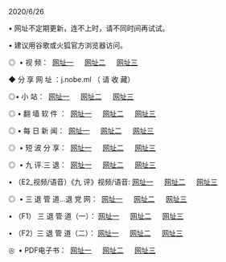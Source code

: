 <p>2020/6/26
<p>• 网址不定期更新，连不上时，请不同时间再试试。
<p>• 建议用谷歌或火狐官方浏览器访问。
<p>◎  • 视 频： 
<a href="http://ksr.shirokuriwaki.com/" target="_blank">网址一</a> 　 
<a href="http://kir.shirokuriwaki.com/" target="_blank">网址二</a> 　 
<a href="http://kbr.shirokuriwaki.com/b.html" target="_blank">网址三</a>
<p>◆ 分 享 网 址 ：j.nobe.ml  （ 请 收 藏） </p>

<p>◎•  小 站：  
<a href="http://ksr.shirokuriwaki.com/f.html" target="_blank">网址一</a> 　 
<a href="http://kir.shirokuriwaki.com/h.html" target="_blank">网址二</a> 　 
<a href="http://kbr.shirokuriwaki.com/k/" target="_blank">网址三</a></p><p>

<p>◎  • 翻 墙 软 件 ：  
<a href="http://ksr.shirokuriwaki.com/ff/" target="_blank">网址一</a> 　 
<a href="http://kir.shirokuriwaki.com/s/read/a1_nd.html" target="_blank">网址二</a> 　 
<a href="http://kbr.shirokuriwaki.com/ff/index.html" target="_blank">网址三</a></p>
<p>◎  • 每 日 新 闻：  
<a href="http://ksr.shirokuriwaki.com/day/" target="_blank">网址一</a> 　 
<a href="http://kir.shirokuriwaki.com/day/" target="_blank">网址二</a> 　 
<a href="http://kbr.shirokuriwaki.com/day/index.html" target="_blank">网址三</a></p>
<p>◎   • 短 波 分 享：  
<a href="http://ksr.shirokuriwaki.com/h/" target="_blank">网址一</a> 　 
<a href="http://kir.shirokuriwaki.com/h/" target="_blank">网址二</a> 　 
<a href="http://kbr.shirokuriwaki.com/h/index.html" target="_blank">网址三</a></p>
<p>◎   • 九 评.三 退：  
<a href="http://ksr.shirokuriwaki.com/t/" target="_blank">网址一</a> 　 
<a href="http://kir.shirokuriwaki.com/v2/index.html" target="_blank">网址二</a> 　 
<a href="http://kbr.shirokuriwaki.com/tt/index.html" target="_blank">网址三</a> 　</p>
<p>  • （E2_视频/语音）《九 评》视频/语音: 
<a href="http://ksr.shirokuriwaki.com/7738.html" target="_blank">网址一</a> 　 
<a href="http://kir.shirokuriwaki.com/7614.html" target="_blank">网址二</a> 　 
<a href="http://kbr.shirokuriwaki.com/7633.html" target="_blank">网址三</a></p>
<p>◎   • 三 退 管 道...退 党 网：  
<a href="http://ksr.shirokuriwaki.com/go/td1.html" target="_blank">网址一</a> 　 
<a href="http://kir.shirokuriwaki.com/go/td2.html" target="_blank">网址二</a> 　 
<a href="http://kbr.shirokuriwaki.com/go/td3.html" target="_blank">网址三</a></p>
<p>  • （F1） 三 退 管 道（一）： 
<a href="http://ksr.shirokuriwaki.com/dd/" target="_blank">网址一</a> 　 
<a href="http://kir.shirokuriwaki.com/s/read/a1_tdx.html" target="_blank">网址二</a> 　 
<a href="http://kbr.shirokuriwaki.com/dd/" target="_blank">网址三</a></p>
<p>  • （F2）三 退 管 道（二）： 
<a href="http://kir.shirokuriwaki.com/d/" target="_blank">网址一</a> 　 
<a href="http://ksr.shirokuriwaki.com/d/index.html" target="_blank">网址二</a> 　 
<a href="http://kbr.shirokuriwaki.com/d/" target="_blank">网址三</a></p>
<p>◎   • PDF电子书：  
<a href="http://ksr.shirokuriwaki.com/p/" target="_blank">网址一</a> 　 
<a href="http://kir.shirokuriwaki.com/p/index.html" target="_blank">网址二</a> 　 
<a href="http://kbr.shirokuriwaki.com/p/" target="_blank">网址三</a></p>
